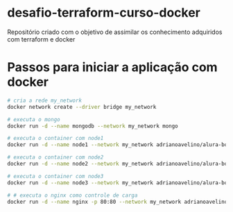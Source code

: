 # desafio-terraform-curso-docker
Repositório criado com o objetivo de assimilar os conhecimento adquiridos com terraform e docker

# Passos para iniciar a aplicação com docker
```bash
# cria a rede my_network
docker network create --driver bridge my_network

# executa o mongo
docker run -d --name mongodb --network my_network mongo

# executa o container com node1
docker run -d --name node1 --network my_network adrianoavelino/alura-books:0.2

# executa o container com node2
docker run -d --name node2 --network my_network adrianoavelino/alura-books:0.2

# executa o container com node3
docker run -d --name node3 --network my_network adrianoavelino/alura-books:0.2

# # executa o nginx como controle de carga
docker run -d --name nginx -p 80:80 --network my_network adrianoavelino/nginx-curso-alura-docker:0.1
```

